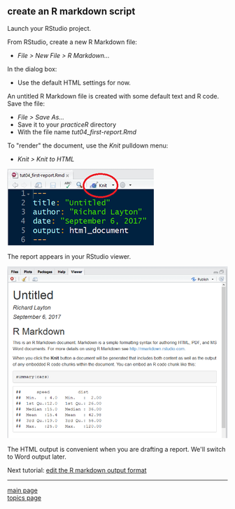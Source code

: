 
create an R markdown script
---------------------------

Launch your RStudio project.

From RStudio, create a new R Markdown file:

-   *File &gt; New File &gt; R Markdown...*

In the dialog box:

-   Use the default HTML settings for now.

An untitled R Markdown file is created with some default text and R code. Save the file:

-   *File &gt; Save As...*
-   Save it to your *practiceR* directory
-   With the file name *tut04\_first-report.Rmd*

To "render" the document, use the *Knit* pulldown menu:

-   *Knit &gt; Knit to HTML*

<img src="../images/start-rmd-knit-icon.png" width="335" />

The report appears in your RStudio viewer.

<img src="../images/start-rmd-default-report.png" width="850" />

The HTML output is convenient when you are drafting a report. We'll switch to Word output later.

Next tutorial: [edit the R markdown output format](tut-0602_rmd-edit-output.md)

------------------------------------------------------------------------

[main page](../README.md)<br> [topics page](../README-by-topic.md)

